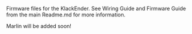 Firmware files for the KlackEnder. See Wiring Guide and Firmware Guide from the main Readme.md for more information.

Marlin will be added soon!
